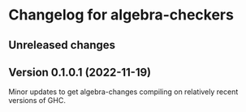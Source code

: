 # Changelog for algebra-checkers

## Unreleased changes

## Version 0.1.0.1 (2022-11-19)

Minor updates to get algebra-changes compiling on relatively recent versions of
GHC.

